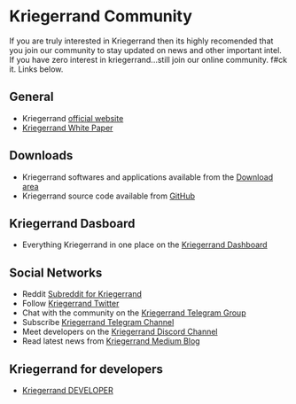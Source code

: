 # **Kriegerrand Community**

If you are truly interested in Kriegerrand then its highly recomended that you join our community to stay updated on news and other important intel. If you have zero interest in kriegerrand...still join our online community. f#ck it. Links below. 

## **General**

* Kriegerrand [official website](https://kriegerrand.com)
* [Kriegerrand White Paper](https://kriegerrand.com/wp-content/uploads/2019/02/Kriegerrand-White-Paper.pdf)

## **Downloads**

* Kriegerrand softwares and applications available from the [Download area](https://kriegerrand.com/downloads)
* Kriegerrand source code available from [GitHub](https://github.com/Algersoft/Kriegerrand/)

## **Kriegerrand Dasboard**

* Everything Kriegerrand in one place on the [Kriegerrand Dashboard](https://xyz.kriegerrand.com)

## **Social Networks**

* Reddit [Subreddit for Kriegerrand](https://www.reddit.com/r/DoctorKrieger)
* Follow [Kriegerrand Twitter](https://twitter.com/kriegerrand)
* Chat with the community on the [Kriegerrand Telegram Group](https://t.me/kriegerrand)
* Subscribe [Kriegerrand Telegram Channel](https://t.me/DocKrieger)
* Meet developers on the [Kriegerrand Discord Channel](https://discord.gg/5Buudya)
* Read latest news from [Kriegerrand Medium Blog](https://medium.com/@DrKrieger)

## **Kriegerrand for developers**

* [Kriegerrand DEVELOPER](https://algersoft.org)

